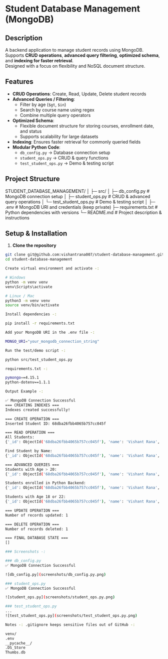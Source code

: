# Student Database Management (MongoDB)

## Description
A backend application to manage student records using MongoDB.  
Supports **CRUD operations**, **advanced query filtering**, **optimized schema**, and **indexing for faster retrieval**.  
Designed with a focus on flexibility and NoSQL document structure.  

## Features
- **CRUD Operations**: Create, Read, Update, Delete student records  
- **Advanced Queries / Filtering**:
  - Filter by age (`$gt`, `$in`)  
  - Search by course name using regex  
  - Combine multiple query operators  
- **Optimized Schema**:
  - Flexible document structure for storing courses, enrollment date, and status  
  - Supports scalability for large datasets  
- **Indexing**: Ensures faster retrieval for commonly queried fields  
- **Modular Python Code**:
  - `db_config.py` → Database connection setup  
  - `student_ops.py` → CRUD & query functions  
  - `test_student_ops.py` → Demo & testing script  

## Project Structure

STUDENT_DATABASE_MANAGEMENT/
│
├─ src/
│ ├─ db_config.py # MongoDB connection setup
│ ├─ student_ops.py # CRUD & advanced query operations
│ └─ test_student_ops.py # Demo & testing script
│
├─ .env # MongoDB URI and credentials (keep private)
├─ requirements.txt # Python dependencies with versions
└─ README.md # Project description & instructions


## Setup & Installation

1. **Clone the repository**
```bash
git clone git@github.com:vishantrana007/student-database-management.git
cd student-database-management

Create virtual environment and activate -:

# Windows
python -m venv venv
venv\Scripts\activate

# Linux / Mac
python3 -m venv venv
source venv/bin/activate

Install dependencies -:

pip install -r requirements.txt

Add your MongoDB URI in the .env file -:

MONGO_URI="your_mongodb_connection_string"

Run the test/demo script -:

python src/test_student_ops.py

requirements.txt -:

pymongo==4.15.1
python-dotenv==1.1.1

Output Example -:

✅ MongoDB Connection Successful
=== CREATING INDEXES ===
Indexes created successfully!

=== CREATE OPERATION ===
Inserted Student ID: 68dba26fbb4065b757cc045f

=== READ OPERATION ===
All Students:
{'_id': ObjectId('68dba26fbb4065b757cc045f'), 'name': 'Vishant Rana', 'age': 22, 'course': {'name': 'Python Backend', 'duration': '3 months', 'level': 'Beginner'}, 'enrollment_date': '2025-09-30', 'status': 'active'}

Find Student by Name:
{'_id': ObjectId('68dba26fbb4065b757cc045f'), 'name': 'Vishant Rana', 'age': 22, 'course': {'name': 'Python Backend', 'duration': '3 months', 'level': 'Beginner'}, 'enrollment_date': '2025-09-30', 'status': 'active'}

=== ADVANCED QUERIES ===
Students with Age > 20:
{'_id': ObjectId('68dba26fbb4065b757cc045f'), 'name': 'Vishant Rana', 'age': 22, 'course': {'name': 'Python Backend', 'duration': '3 months', 'level': 'Beginner'}, 'enrollment_date': '2025-09-30', 'status': 'active'}

Students enrolled in Python Backend:
{'_id': ObjectId('68dba26fbb4065b757cc045f'), 'name': 'Vishant Rana', 'age': 22, 'course': {'name': 'Python Backend', 'duration': '3 months', 'level': 'Beginner'}, 'enrollment_date': '2025-09-30', 'status': 'active'}

Students with Age 18 or 22:
{'_id': ObjectId('68dba26fbb4065b757cc045f'), 'name': 'Vishant Rana', 'age': 22, 'course': {'name': 'Python Backend', 'duration': '3 months', 'level': 'Beginner'}, 'enrollment_date': '2025-09-30', 'status': 'active'}

=== UPDATE OPERATION ===
Number of records updated: 1

=== DELETE OPERATION ===
Number of records deleted: 1

=== FINAL DATABASE STATE ===
[]

### Screenshots -:

### db_config.py
✅ MongoDB Connection Successful  

![db_config.py](screenshots/db_config.py.png)  

### student_ops.py
✅ MongoDB Connection Successful  

![student_ops.py](screenshots/student_ops.py.png)  

### test_student_ops.py
...
![test_student_ops.py](screenshots/test_student_ops.py.png)

Notes -: .gitignore keeps sensitive files out of GitHub -:

venv/
.env
__pycache__/
.DS_Store
Thumbs.db
